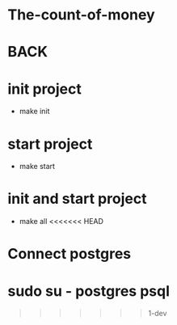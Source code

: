 # The-count-of-money
# BACK

# init project
- make init

# start project
- make start

# init and start project
- make all
<<<<<<< HEAD


# Connect postgres
sudo su - postgres
psql
=======
>>>>>>> 1-dev
